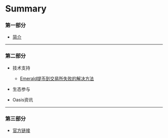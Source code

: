 # Summary

### 第一部分

* [简介](README.md)

------



### 第二部分

- 技术支持

  - [Emerald提币到交易所失败的解决方法](./dev_support/Emerald提币到币安失败解决方法.md)
  
- 生态参与

- Oasis资讯

------



### 第三部分

- [官方链接](Links.md)